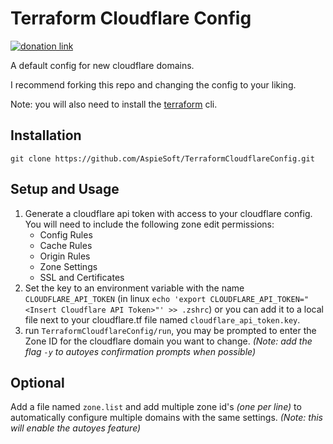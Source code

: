 # Terraform Cloudflare Config

[![donation link](https://img.shields.io/badge/buy%20me%20a%20coffee-paypal-blue)](https://paypal.me/shaynejrtaylor?country.x=US&locale.x=en_US)

A default config for new cloudflare domains.

I recommend forking this repo and changing the config to your liking.

Note: you will also need to install the [terraform](https://developer.hashicorp.com/terraform/downloads) cli.

## Installation

```shell script
git clone https://github.com/AspieSoft/TerraformCloudflareConfig.git
```

## Setup and Usage

1. Generate a cloudflare api token with access to your cloudflare config. You will need to include the following zone edit permissions:
   - Config Rules
   - Cache Rules
   - Origin Rules
   - Zone Settings
   - SSL and Certificates
2. Set the key to an environment variable with the name `CLOUDFLARE_API_TOKEN` (in linux `echo 'export CLOUDFLARE_API_TOKEN="<Insert Cloudflare API Token>"' >> .zshrc`) or you can add it to a local file next to your cloudflare.tf file named `cloudflare_api_token.key`.
3. run `TerraformCloudflareConfig/run`, you may be prompted to enter the Zone ID for the cloudflare domain you want to change. *(Note: add the flag `-y` to autoyes confirmation prompts when possible)*

## Optional

Add a file named `zone.list` and add multiple zone id's *(one per line)* to automatically configure multiple domains with the same settings. *(Note: this will enable the autoyes feature)*
